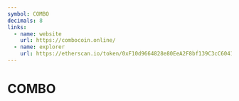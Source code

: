 ```yaml
---
symbol: COMBO
decimals: 8
links:
  - name: website
    url: https://combocoin.online/
  - name: explorer
    url: https://etherscan.io/token/0xF10d9664828e80EeA2F8bf139C3cC6041aE0cBA0
---
```


# COMBO
